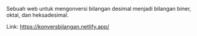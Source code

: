 Sebuah web untuk mengonversi bilangan desimal menjadi bilangan biner, oktal, dan heksadesimal.

Link: https://konversbilangan.netlify.app/
